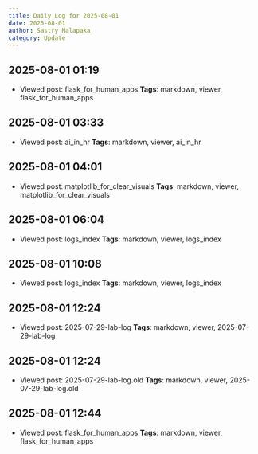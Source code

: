 ```yaml
---
title: Daily Log for 2025-08-01
date: 2025-08-01
author: Sastry Malapaka
category: Update
---
```



## 2025-08-01 01:19
- Viewed post: flask_for_human_apps
**Tags**: markdown, viewer, flask_for_human_apps

## 2025-08-01 03:33
- Viewed post: ai_in_hr
**Tags**: markdown, viewer, ai_in_hr

## 2025-08-01 04:01
- Viewed post: matplotlib_for_clear_visuals
**Tags**: markdown, viewer, matplotlib_for_clear_visuals

## 2025-08-01 06:04
- Viewed post: logs_index
**Tags**: markdown, viewer, logs_index

## 2025-08-01 10:08
- Viewed post: logs_index
**Tags**: markdown, viewer, logs_index

## 2025-08-01 12:24
- Viewed post: 2025-07-29-lab-log
**Tags**: markdown, viewer, 2025-07-29-lab-log

## 2025-08-01 12:24
- Viewed post: 2025-07-29-lab-log.old
**Tags**: markdown, viewer, 2025-07-29-lab-log.old

## 2025-08-01 12:44
- Viewed post: flask_for_human_apps
**Tags**: markdown, viewer, flask_for_human_apps
